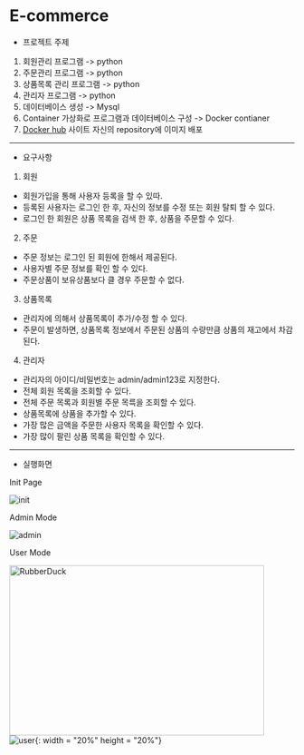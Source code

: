 # E-commerce

- 프로젝트 주제

1. 회원관리 프로그램 -> python
2. 주문관리 프로그램 -> python
3. 상품목록 관리 프로그램 -> python
4. 관리자 프로그램 -> python
5. 데이터베이스 생성 -> Mysql
6. Container 가상화로 프로그램과 데이터베이스 구성 -> Docker contianer
7. [Docker hub](https://hub.docker.com) 사이트 자신의 repository에 이미지 배포

---

- 요구사항

1. 회원
- 회원가입을 통해 사용자 등록을 할 수 있따.
- 등록된 사용자는 로그인 한 후, 자신의 정보를 수정 또는 회원 탈퇴 할 수 있다.
- 로그인 한 회원은 상품 목록을 검색 한 후, 상품을 주문할 수 있다.<br/>

2. 주문
- 주문 정보는 로그인 된 회원에 한해서 제공된다.
- 사용자별 주문 정보를 확인 할 수 있다.
- 주문상품이 보유상품보다 클 경우 주문할 수 없다.<br/>

3. 상품목록
- 관리자에 의해서 상품목록이 추가/수정 할 수 있다.
- 주문이 발생하면, 상품목록 정보에서 주문된 상품의 수량만큼 상품의 재고에서 차감된다.<br/>

4. 관리자
- 관리자의 아이디/비밀번호는 admin/admin123로 지정한다.
- 전체 회원 목록을 조회할 수 있다.
- 전체 주문 목록과 회원별 주문 목륵을 조회할 수 있다.
- 상품목록에 상품을 추가할 수 있다.
- 가장 많은 금액을 주문한 사용자 목록을 확인할 수 있다.
- 가장 많이 팔린 상품 목록을 확인할 수 있다.<br/>
---

- 실행화면

Init Page

![init](https://user-images.githubusercontent.com/76420201/104425234-c3fc2f00-55c3-11eb-8f90-7ee102b3742a.GIF)

Admin Mode

![admin](https://user-images.githubusercontent.com/76420201/104425244-c8284c80-55c3-11eb-9fd7-da45dc80e5ab.GIF)

User Mode

<img src="C:\Users\ahipp\OneDrive\바탕 화면\GitHub\KR-CodingMonkey.github.io\assets\images\e_commerce\user.GIF" width="450px" height="300px" title="px(픽셀) 크기 설정" alt="RubberDuck"></img><br/>
![user](https://user-images.githubusercontent.com/76420201/104425241-c65e8900-55c3-11eb-8ae9-21d67056c247.GIF){: width = "20%" height = "20%"}